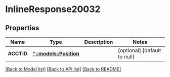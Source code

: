 # InlineResponse20032

## Properties
Name | Type | Description | Notes
------------ | ------------- | ------------- | -------------
**ACCTID** | [***::models::Position**](position.md) |  | [optional] [default to null]

[[Back to Model list]](../README.md#documentation-for-models) [[Back to API list]](../README.md#documentation-for-api-endpoints) [[Back to README]](../README.md)


